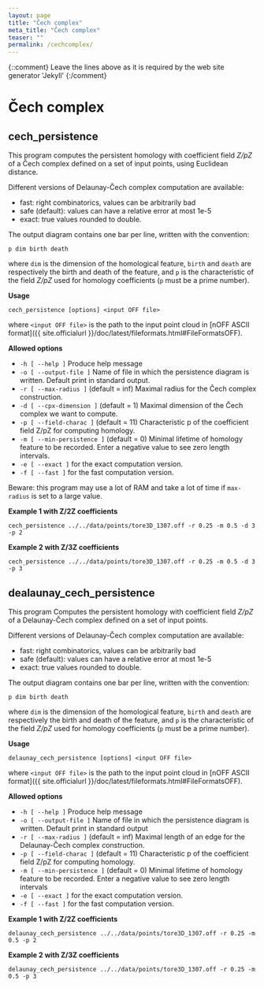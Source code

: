 ```yaml
---
layout: page
title: "Čech complex"
meta_title: "Čech complex"
teaser: ""
permalink: /cechcomplex/
---
```

{::comment}
Leave the lines above as it is required by the web site generator 'Jekyll'
{:/comment}


# Čech complex #

## cech_persistence ##
This program computes the persistent homology with coefficient field *Z/pZ* of
a Čech complex defined on a set of input points, using Euclidean distance.

Different versions of Delaunay-Čech complex computation are available:
 * fast: right combinatorics, values can be arbitrarily bad
 * safe (default): values can have a relative error at most 1e-5
 * exact: true values rounded to double.

The output diagram contains one bar per line, written with the convention:

`p dim birth death`

where `dim` is the dimension of the homological feature, `birth` and `death`
are respectively the birth and death of the feature, and `p` is the
characteristic of the field *Z/pZ* used for homology coefficients (`p` must be
a prime number).

**Usage**

`cech_persistence [options] <input OFF file>`

where
`<input OFF file>` is the path to the input point cloud in
[nOFF ASCII format]({{ site.officialurl }}/doc/latest/fileformats.html#FileFormatsOFF).

**Allowed options**

* `-h [ --help ]` Produce help message
* `-o [ --output-file ]` Name of file in which the persistence diagram is written. Default print in standard output.
* `-r [ --max-radius ]` (default = inf) Maximal radius for the Čech complex construction.
* `-d [ --cpx-dimension ]` (default = 1) Maximal dimension of the Čech complex we want to compute.
* `-p [ --field-charac ]` (default = 11) Characteristic p of the coefficient field Z/pZ for computing homology.
* `-m [ --min-persistence ]` (default = 0) Minimal lifetime of homology feature to be recorded. Enter a negative value to see zero length intervals.
* `-e [ --exact ]` for the exact computation version.
* `-f [ --fast ]` for the fast computation version.

Beware: this program may use a lot of RAM and take a lot of time if `max-radius` is set to a large value.

**Example 1 with Z/2Z coefficients**

`cech_persistence ../../data/points/tore3D_1307.off -r 0.25 -m 0.5 -d 3 -p 2`

**Example 2 with Z/3Z coefficients**

`cech_persistence ../../data/points/tore3D_1307.off -r 0.25 -m 0.5 -d 3 -p 3`


## dealaunay_cech_persistence ##

This program Computes the persistent homology with coefficient field *Z/pZ* 
of a Delaunay-Čech complex defined on a set of input points.

Different versions of Delaunay-Čech complex computation are available:
 * fast: right combinatorics, values can be arbitrarily bad
 * safe (default): values can have a relative error at most 1e-5
 * exact: true values rounded to double.

The output diagram contains one bar per line, written with the
convention:

`p dim birth death`

where `dim` is the dimension of the homological feature, `birth` and `death`
are respectively the birth and death of the feature, and `p` is the
characteristic of the field *Z/pZ* used for homology coefficients (`p` must be
a prime number).

**Usage**

`delaunay_cech_persistence [options] <input OFF file>`

where
`<input OFF file>` is the path to the input point cloud in
[nOFF ASCII format]({{ site.officialurl }}/doc/latest/fileformats.html#FileFormatsOFF).

**Allowed options**

* `-h [ --help ]` Produce help message
* `-o [ --output-file ]` Name of file in which the persistence diagram is written. Default print in standard output
* `-r [ --max-radius ]` (default = inf)  Maximal length of an edge for the Delaunay-Čech complex construction.
* `-p [ --field-charac ]` (default = 11) Characteristic p of the coefficient field Z/pZ for computing homology.
* `-m [ --min-persistence ]` (default = 0) Minimal lifetime of homology feature to be recorded. Enter a negative value to see zero length intervals
* `-e [ --exact ]` for the exact computation version.
* `-f [ --fast ]` for the fast computation version.

**Example 1 with Z/2Z coefficients**

`delaunay_cech_persistence ../../data/points/tore3D_1307.off -r 0.25 -m 0.5 -p 2`

**Example 2 with Z/3Z coefficients**

`delaunay_cech_persistence ../../data/points/tore3D_1307.off -r 0.25 -m 0.5 -p 3`
